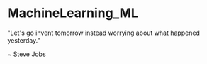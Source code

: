 # MachineLearning_ML

"Let's go invent tomorrow instead worrying about what happened yesterday."

~ Steve Jobs
